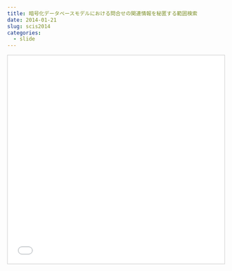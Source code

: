 ```yaml
---
title: 暗号化データベースモデルにおける問合せの関連情報を秘匿する範囲検索
date: 2014-01-21
slug: scis2014
categories:
  - slide
---
```

<iframe src="//www.slideshare.net/slideshow/embed_code/key/e7T0YeNk6KZIlb" width="595" height="485" frameborder="0" marginwidth="0" marginheight="0" scrolling="no" style="border:1px solid #CCC; border-width:1px; margin-bottom:5px; max-width: 100%;" allowfullscreen> </iframe> 
